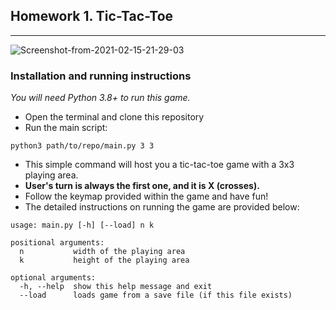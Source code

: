 ## Homework 1. Tic-Tac-Toe

---

<img src="https://i.ibb.co/RbLcTys/Screenshot-from-2021-02-15-21-29-03.png" alt="Screenshot-from-2021-02-15-21-29-03" border="0">

### Installation and running instructions

*You will need Python 3.8+ to run this game.*

- Open the terminal and clone this repository
- Run the main script:

```
python3 path/to/repo/main.py 3 3
```

- This simple command will host you a tic-tac-toe game with a 3x3 playing area.
- **User's turn is always the first one, and it is X (crosses).**
- Follow the keymap provided within the game and have fun!
- The detailed instructions on running the game are provided below:

```
usage: main.py [-h] [--load] n k

positional arguments:
  n           width of the playing area
  k           height of the playing area

optional arguments:
  -h, --help  show this help message and exit
  --load      loads game from a save file (if this file exists)
```